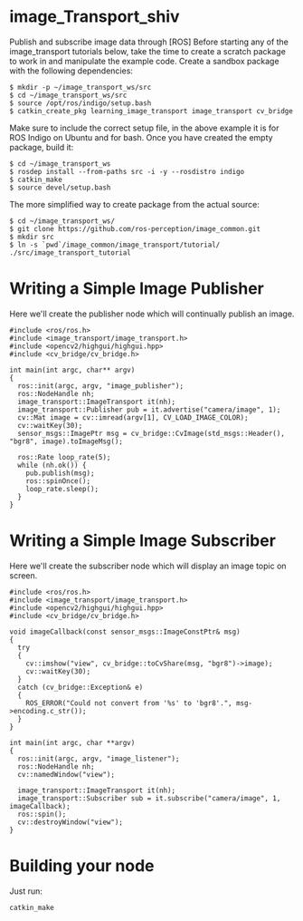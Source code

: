 # image_Transport_shiv
Publish and subscribe image data through [ROS]
Before starting any of the image_transport tutorials below, take the time to create a scratch package to work in and manipulate the example code. 
Create a sandbox package with the following dependencies:
    
    $ mkdir -p ~/image_transport_ws/src
    $ cd ~/image_transport_ws/src
    $ source /opt/ros/indigo/setup.bash
    $ catkin_create_pkg learning_image_transport image_transport cv_bridge
    
Make sure to include the correct setup file, in the above example it is for ROS Indigo on Ubuntu and for bash. 
Once you have created the empty package, build it:

    $ cd ~/image_transport_ws
    $ rosdep install --from-paths src -i -y --rosdistro indigo
    $ catkin_make
    $ source devel/setup.bash

The more simplified way to create package from the actual source:

    $ cd ~/image_transport_ws/
    $ git clone https://github.com/ros-perception/image_common.git
    $ mkdir src
    $ ln -s `pwd`/image_common/image_transport/tutorial/ ./src/image_transport_tutorial
    
# Writing a Simple Image Publisher
Here we'll create the publisher node which will continually publish an image.

    #include <ros/ros.h>
    #include <image_transport/image_transport.h>
    #include <opencv2/highgui/highgui.hpp>
    #include <cv_bridge/cv_bridge.h>

    int main(int argc, char** argv)
    {
      ros::init(argc, argv, "image_publisher");
      ros::NodeHandle nh;
      image_transport::ImageTransport it(nh);
      image_transport::Publisher pub = it.advertise("camera/image", 1);
      cv::Mat image = cv::imread(argv[1], CV_LOAD_IMAGE_COLOR);
      cv::waitKey(30);
      sensor_msgs::ImagePtr msg = cv_bridge::CvImage(std_msgs::Header(), "bgr8", image).toImageMsg();

      ros::Rate loop_rate(5);
      while (nh.ok()) {
        pub.publish(msg);
        ros::spinOnce();
        loop_rate.sleep();
      }
    }
    
    
    
# Writing a Simple Image Subscriber
Here we'll create the subscriber node which will display an image topic on screen.

    #include <ros/ros.h>
    #include <image_transport/image_transport.h>
    #include <opencv2/highgui/highgui.hpp>
    #include <cv_bridge/cv_bridge.h>

    void imageCallback(const sensor_msgs::ImageConstPtr& msg)
    {
      try
      {
        cv::imshow("view", cv_bridge::toCvShare(msg, "bgr8")->image);
        cv::waitKey(30);
      }
      catch (cv_bridge::Exception& e)
      {
        ROS_ERROR("Could not convert from '%s' to 'bgr8'.", msg->encoding.c_str());
      }
    }

    int main(int argc, char **argv)
    {
      ros::init(argc, argv, "image_listener");
      ros::NodeHandle nh;
      cv::namedWindow("view");

      image_transport::ImageTransport it(nh);
      image_transport::Subscriber sub = it.subscribe("camera/image", 1, imageCallback);
      ros::spin();
      cv::destroyWindow("view");
    }

# Building your node
Just run:

    catkin_make

